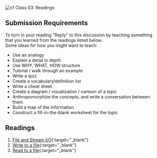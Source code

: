 ![cf](http://i.imgur.com/7v5ASc8.png) Class 03: Readings

## Submission Requirements

To turn in your reading "Reply" to this discussion by teaching something that you learned from the 
readings listed below.
<br />
Some ideas for how you might want to teach:
- Use an analogy
- Explain a detail in depth
- Use WHY, WHAT, HOW structure
- Tutorial / walk through an example
- Write a quiz
- Create a vocabulary/definition list
- Write a cheat sheet
- Create a diagram / visualization / cartoon of a topic
- Anthropomorphize the concepts, and write a conversation between them
- Build a map of the information
- Construct a fill-in-the-blank worksheet for the topic

## Readings
1. [File and Stream I/O](https://docs.microsoft.com/en-us/dotnet/standard/io/index){:target="_blank"} 
1. [Write to a file](https://docs.microsoft.com/en-us/dotnet/standard/io/how-to-write-text-to-a-file){:target="_blank"} 
1. [Read to a file](https://docs.microsoft.com/en-us/dotnet/standard/io/how-to-read-and-write-to-a-newly-created-data-file){:target="_blank"} 
